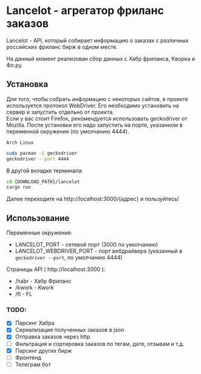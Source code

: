 # Lancelot - агрегатор фриланс заказов

Lancelot - API, который собирает информацию о заказах с различных российских фриланс бирж в одном месте.

На данный момент реализован сбор данных с Хабр фриланса, Кворка и Фл.ру.

## Установка

Для того, чтобы собрать информацию с некоторых сайтов, в проекте используется протокол WebDriver. Его необходимо установить на сервер и запустить отдельно от проекта.\
Если у вас стоит Firefox, рекомендуется использовать geckodriver от Mozilla. После установки его надо запустить на порте, указанном в переменной окружения (по умолчанию 4444).

`Arch Linux`

```bash
sudo pacman -S geckodriver
geckodriver --port 4444
```

В другой вкладке терминала:

```bash
cd {DOWNLOAD_PATH}/lancelot
cargo run
```

Далее переходите на http://localhost:3000/{адрес} и пользуйтесь!

## Использование

Переменные окружения:

- LANCELOT_PORT - сетевой порт (3000 по умолчанию)
- LANCELOT_WEBDRIVER_PORT - порт вебдрайвера (указанный в `geckodriver --port`, по умолчанию 4444)

Страницы API ( http://localhost:3000 ):

- /habr - Хабр Фриланс
- /kwork - Kwork
- /fl - FL

### TODO:

- [x] Парсинг Хабра
- [x] Сериализация полученных заказов в json
- [x] Отправка заказов через http
- [ ] Фильтрация и сортировка заказов по тегам, дате, отзывам и т.д.
- [x] Парсинг других бирж
- [ ] Фронтенд
- [ ] Телеграм бот
